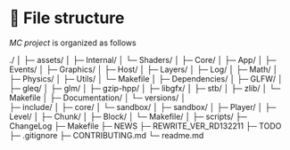 # 📁 File structure

*MC project* is organized as follows

./
│
├─ assets/
│   ├─ Internal/
│   └─ Shaders/
│
├─ Core/
│   ├─ App/
│   ├─ Events/
│   ├─ Graphics/
│	├─ Host/
│	├─ Layers/
│	├─ Log/
│	├─ Math/
│	├─ Physics/
│	├─ Utils/
│	└─ Makefile
│
├─ Dependencies/
│   ├─ GLFW/
│	├─ gleq/
│	├─ glm/
│	├─ gzip-hpp/
│	├─ libgfx/
│	├─ stb/
│	├─ zlib/
│   └─ Makefile
│
├─ Documentation/
│	└─ versions/
│	
├─ include/
│	├─ core/
│	└─ sandbox/
│
├─ sandbox/
│	├─ Player/
│	├─ Level/
│	├─ Chunk/
│	├─ Block/
│	└─ Makefile/
│
├─ scripts/
├─ ChangeLog
├─ Makefile
├─ NEWS
├─ REWRITE_VER_RD132211
├─ TODO
├─ .gitignore
├─ CONTRIBUTING.md
└─ readme.md